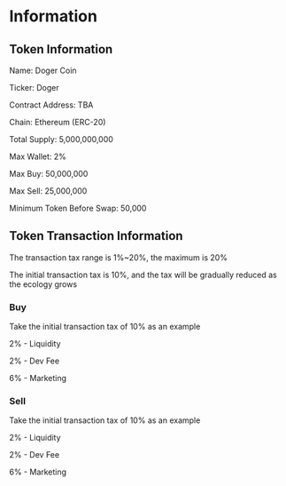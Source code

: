 # Information

## Token Information

Name: Doger Coin

Ticker: Doger

Contract Address: TBA

Chain: Ethereum (ERC-20)

Total Supply: 5,000,000,000

Max Wallet: 2%

Max Buy: 50,000,000

Max Sell: 25,000,000

Minimum Token Before Swap: 50,000

## Token Transaction Information

The transaction tax range is 1%\~20%, the maximum is 20%

The initial transaction tax is 10%, and the tax will be gradually reduced as the ecology grows

### Buy

Take the initial transaction tax of 10% as an example

2% - Liquidity

2% - Dev Fee

6% - Marketing

### Sell

Take the initial transaction tax of 10% as an example

2% - Liquidity

2% - Dev Fee

6% - Marketing

